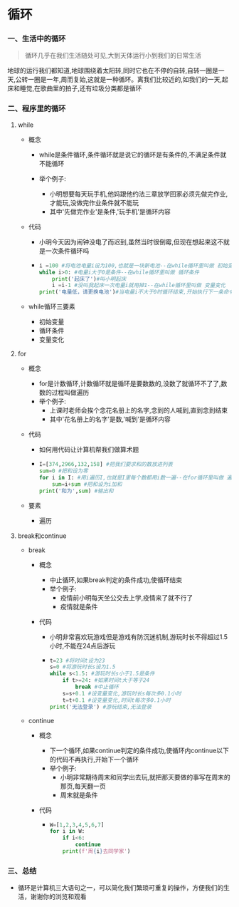 # 循环

### 一、生活中的循环

> 循环几乎在我们生活随处可见,大到天体运行小到我们的日常生活

地球的运行我们都知道,地球围绕着太阳转,同时它也在不停的自转,自转一圈是一天,公转一圈是一年,周而复始,这就是一种循环。离我们比较近的,如我们的一天,起床和睡觉,在歌曲里的拍子,还有垃圾分类都是循环

### 二、程序里的循环

1. while

   - 概念

     - while是条件循环,条件循环就是说它的循环是有条件的,不满足条件就不能循环

     - 举个例子:
       - 小明想要每天玩手机,他妈跟他约法三章放学回家必须先做完作业,才能玩,没做完作业条件就不能玩
       - 其中'先做完作业'是条件,'玩手机'是循环内容

   - 代码

     - 小明今天因为闹钟没电了而迟到,虽然当时很倒霉,但现在想起来这不就是一次条件循环吗

     - ```python
       i =100 #将电池电量i设为100,也就是一块新电池--在while循环里叫做 初始变量
       while i>0: #电量i大于0是条件--在while循环里叫做 循环条件
           print('起床了')#叫小明起床
           i =i-1 #没叫我起床一次电量i就用掉1--在while循环里叫做 变量变化
       print('电量低，请更换电池')#当电量i不大于0时循环结束,开始执行下一条命令,叫小明换电池
       ```

   - while循环三要素

     - 初始变量
     - 循环条件
     - 变量变化

2. for

   - 概念

     - for是计数循环,计数循环就是循环是要数数的,没数了就循环不了了,数数的过程叫做遍历
     - 举个例子:
       - 上课时老师会挨个念花名册上的名字,念到的人喊到,直到念到结束
       - 其中'花名册上的名字'是数,'喊到'是循环内容

   - 代码

     - 如何用代码让计算机帮我们做算术题

     - ```python
       I=[374,2966,132,158] #把我们要求和的数放进列表
       sum=0 #把和设为零
       for i in I: #用i遍历I,也就是I里每个数都用i数一遍--在for循环里叫做 遍历
           sum=i+sum #把和设为i加和
       print('和为',sum) #输出和
       
       ```

   - 要素

     - 遍历

3. break和continue

   - break

     - 概念

       - 中止循环,如果break判定的条件成功,使循环结束
       - 举个例子:
         - 疫情前小明每天坐公交去上学,疫情来了就不行了
         - 疫情就是条件

     - 代码

       - 小明非常喜欢玩游戏但是游戏有防沉迷机制,游玩时长不得超过1.5小时,不能在24点后游玩

       - ```python
         t=23 #将时间t设为23
         s=0 #将游玩时长s设为1.5
         while s<1.5: #游玩时长s小于1.5是条件
             if t>=24: #如果时间t大于等于24
                 break #中止循环
             s=s+0.1 #设变量变化,游玩时长s每次多0.1小时
             t=t+0.1 #设变量变化,时间t每次多0.1小时
         print('无法登录') #游玩结束,无法登录
         ```

   - continue

     - 概念

       - 下一个循环,如果continue判定的条件成功,使循环内continue以下的代码不再执行,开始下一个循环
       - 举个例子:
         - 小明非常期待周末和同学出去玩,就把那天要做的事写在周末的那页,每天翻一页
         - 周末就是条件

     - 代码

       - ```python
         W=[1,2,3,4,5,6,7]
         for i in W:
             if i<6:
                 continue
             print(f'周{i}去同学家')
         ```

### 三、总结

- 循环是计算机三大语句之一，可以简化我们繁琐可重复的操作，方便我们的生活，谢谢你的浏览和观看